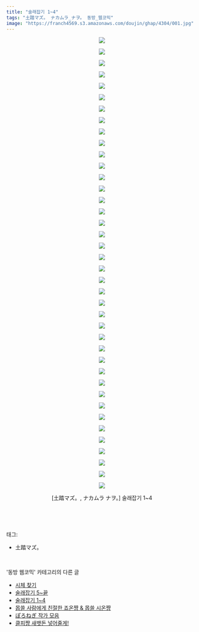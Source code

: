 ```yaml
---
title: "술래잡기 1~4"
tags: "土踏マズ。 ナカムラ_ナヲ。 동방_웹코믹"
image: "https://franch4569.s3.amazonaws.com/doujin/ghap/4304/001.jpg"
---
```

<div class="article">
<p style="text-align: center; clear: none; float: none;"><img src="{{ site.imgserver2 }}/ghap/4304/001.jpg"/></p>
<p style="text-align: center; clear: none; float: none;"><img src="{{ site.imgserver2 }}/ghap/4304/002.jpg"/></p>
<p style="text-align: center; clear: none; float: none;"><img src="{{ site.imgserver2 }}/ghap/4304/003.jpg"/></p>
<p style="text-align: center; clear: none; float: none;"><img src="{{ site.imgserver2 }}/ghap/4304/004.jpg"/></p>
<p style="text-align: center; clear: none; float: none;"><img src="{{ site.imgserver2 }}/ghap/4304/005.jpg"/></p>
<p style="text-align: center; clear: none; float: none;"><img src="{{ site.imgserver2 }}/ghap/4304/006.jpg"/></p>
<p style="text-align: center; clear: none; float: none;"><img src="{{ site.imgserver2 }}/ghap/4304/007.jpg"/></p>
<p style="text-align: center; clear: none; float: none;"><img src="{{ site.imgserver2 }}/ghap/4304/008.jpg"/></p>
<p style="text-align: center; clear: none; float: none;"><img src="{{ site.imgserver2 }}/ghap/4304/009.jpg"/></p>
<p style="text-align: center; clear: none; float: none;"><img src="{{ site.imgserver2 }}/ghap/4304/010.jpg"/></p>
<p style="text-align: center; clear: none; float: none;"><img src="{{ site.imgserver2 }}/ghap/4304/011.jpg"/></p>
<p style="text-align: center; clear: none; float: none;"><img src="{{ site.imgserver2 }}/ghap/4304/012.jpg"/></p>
<p style="text-align: center; clear: none; float: none;"><img src="{{ site.imgserver2 }}/ghap/4304/013.jpg"/></p>
<p style="text-align: center; clear: none; float: none;"><img src="{{ site.imgserver2 }}/ghap/4304/014.jpg"/></p>
<p style="text-align: center; clear: none; float: none;"><img src="{{ site.imgserver2 }}/ghap/4304/015.jpg"/></p>
<p style="text-align: center; clear: none; float: none;"><img src="{{ site.imgserver2 }}/ghap/4304/016.jpg"/></p>
<p style="text-align: center; clear: none; float: none;"><img src="{{ site.imgserver2 }}/ghap/4304/017.jpg"/></p>
<p style="text-align: center; clear: none; float: none;"><img src="{{ site.imgserver2 }}/ghap/4304/018.jpg"/></p>
<p style="text-align: center; clear: none; float: none;"><img src="{{ site.imgserver2 }}/ghap/4304/019.jpg"/></p>
<p style="text-align: center; clear: none; float: none;"><img src="{{ site.imgserver2 }}/ghap/4304/020.jpg"/></p>
<p style="text-align: center; clear: none; float: none;"><img src="{{ site.imgserver2 }}/ghap/4304/021.jpg"/></p>
<p style="text-align: center; clear: none; float: none;"><img src="{{ site.imgserver2 }}/ghap/4304/022.jpg"/></p>
<p style="text-align: center; clear: none; float: none;"><img src="{{ site.imgserver2 }}/ghap/4304/023.jpg"/></p>
<p style="text-align: center; clear: none; float: none;"><img src="{{ site.imgserver2 }}/ghap/4304/024.jpg"/></p>
<p style="text-align: center; clear: none; float: none;"><img src="{{ site.imgserver2 }}/ghap/4304/025.jpg"/></p>
<p style="text-align: center; clear: none; float: none;"><img src="{{ site.imgserver2 }}/ghap/4304/026.jpg"/></p>
<p style="text-align: center; clear: none; float: none;"><img src="{{ site.imgserver2 }}/ghap/4304/027.jpg"/></p>
<p style="text-align: center; clear: none; float: none;"><img src="{{ site.imgserver2 }}/ghap/4304/028.jpg"/></p>
<p style="text-align: center; clear: none; float: none;"><img src="{{ site.imgserver2 }}/ghap/4304/029.jpg"/></p>
<p style="text-align: center; clear: none; float: none;"><img src="{{ site.imgserver2 }}/ghap/4304/030.jpg"/></p>
<p style="text-align: center; clear: none; float: none;"><img src="{{ site.imgserver2 }}/ghap/4304/031.jpg"/></p>
<p style="text-align: center; clear: none; float: none;"><img src="{{ site.imgserver2 }}/ghap/4304/032.jpg"/></p>
<p style="text-align: center; clear: none; float: none;"><img src="{{ site.imgserver2 }}/ghap/4304/033.jpg"/></p>
<p style="text-align: center; clear: none; float: none;"><img src="{{ site.imgserver2 }}/ghap/4304/034.jpg"/></p>
<p style="text-align: center; clear: none; float: none;"><img src="{{ site.imgserver2 }}/ghap/4304/035.jpg"/></p>
<p style="text-align: center; clear: none; float: none;"><img src="{{ site.imgserver2 }}/ghap/4304/036.jpg"/></p>
<p style="text-align: center; clear: none; float: none;"><img src="{{ site.imgserver2 }}/ghap/4304/037.jpg"/></p>
<p style="text-align: center; clear: none; float: none;"><img src="{{ site.imgserver2 }}/ghap/4304/038.jpg"/></p>
<p style="text-align: center; clear: none; float: none;"><img src="{{ site.imgserver2 }}/ghap/4304/039.jpg"/></p>
<p style="text-align: center; clear: none; float: none;"><img src="{{ site.imgserver2 }}/ghap/4304/040.jpg"/></p>
<p style="text-align: center; clear: none; float: none;">[土踏マズ。, ナカムラ ナヲ。] 술래잡기 1~4</p>
<p><br/></p>
</div><br/>
<div class="tagTrail">
<p>태그: </p>
<ul>
<li>土踏マズ。</li>
</ul>
</div><br/>
<div class="another">
<p>'동방 웹코믹' 카테고리의 다른 글</p>
<ul>
<li><a href="/ghap_4309">시체 찾기</a></li>
<li><a href="/ghap_4305">술래잡기 5~끝</a></li>
<li><a href="/ghap_4304">술래잡기 1~4</a></li>
<li><a href="/ghap_4301">몹쓸 사람에게 친절한 죠온쨩 &amp; 몹쓸 시온쨩</a></li>
<li><a href="/ghap_4300">ぽろねぎ 작가 모음</a></li>
<li><a href="/ghap_4299">클피쨩 새뱃돈 넣어줄게!</a></li>
</ul>
</div><br/>
<div class="cb_module cb_fluid">
<div class="cb_wrt cb_profile">
</div><!-- commentList close -->
</div><br/>
